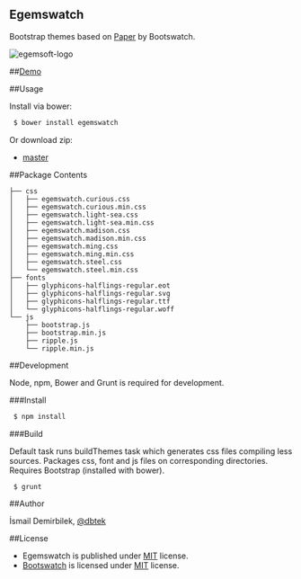Egemswatch
----------

Bootstrap themes based on [Paper](http://bootswatch.com/paper) by Bootswatch.

![egemsoft-logo](http://egemsoft.net/images/logo.png)

##[Demo](https://rawgit.com/egemsoft/egemswatch/master/index.html)

##Usage

Install via bower:

```bash
 $ bower install egemswatch
```

Or download zip:
 - [master](https://github.com/egemsoft/egemswatch/archive/master.zip)

##Package Contents

```
├── css
│   ├── egemswatch.curious.css
│   ├── egemswatch.curious.min.css
│   ├── egemswatch.light-sea.css
│   ├── egemswatch.light-sea.min.css
│   ├── egemswatch.madison.css
│   ├── egemswatch.madison.min.css
│   ├── egemswatch.ming.css
│   ├── egemswatch.ming.min.css
│   ├── egemswatch.steel.css
│   └── egemswatch.steel.min.css
├── fonts
│   ├── glyphicons-halflings-regular.eot
│   ├── glyphicons-halflings-regular.svg
│   ├── glyphicons-halflings-regular.ttf
│   └── glyphicons-halflings-regular.woff
└── js
    ├── bootstrap.js
    ├── bootstrap.min.js
    ├── ripple.js
    └── ripple.min.js
```

##Development

Node, npm, Bower and Grunt is required for development.

###Install

```bash
 $ npm install
```

###Build

Default task runs buildThemes task which generates css files compiling less sources. Packages css, font and js files on corresponding directories. Requires Bootstrap (installed with bower).

```bash
 $ grunt
```

##Author

İsmail Demirbilek, [@dbtek](https://twitter.com/dbtek)

##License

- Egemswatch is published under [MIT](http://opensource.org/licenses/MIT) license.
- [Bootswatch](https://github.com/thomaspark/bootswatch) is licensed under [MIT](http://opensource.org/licenses/MIT) license.
